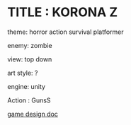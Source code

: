 # TITLE : KORONA Z

theme: horror action survival platformer

enemy: zombie

view: top down

art style: ?

engine: unity

Action : GunsS

[game design doc](https://docs.google.com/document/d/1s1v42XnXpFHIfxYENRpnS6TB3XKwWCZrDKkYMINF8HM/edit?usp=sharing )